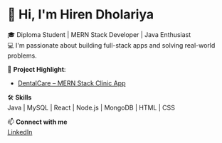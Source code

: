 # 👋 Hi, I'm Hiren Dholariya

🎓 Diploma Student | MERN Stack Developer | Java Enthusiast  
💻 I'm passionate about building full-stack apps and solving real-world problems.

📂 **Project Highlight**:  
- [DentalCare – MERN Stack Clinic App](https://github.com/CodeWithHiren/Dentalcare)

🛠️ **Skills**  
Java | MySQL | React | Node.js | MongoDB | HTML | CSS

📫 **Connect with me**  
[LinkedIn](https://linkedin.com/in/gp-avpti-comp-hiren-dholariya236020307038)
